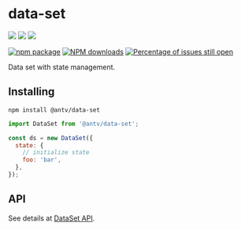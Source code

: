 # data-set

[![](https://img.shields.io/travis/antvis/data-set.svg)](https://travis-ci.org/antvis/data-set)
![](https://img.shields.io/badge/language-typescript-red.svg)
![](https://img.shields.io/badge/license-MIT-000000.svg)

[![npm package](https://img.shields.io/npm/v/@antv/data-set.svg)](https://www.npmjs.com/package/@antv/data-set)
[![NPM downloads](http://img.shields.io/npm/dm/@antv/data-set.svg)](https://npmjs.org/package/@antv/data-set)
[![Percentage of issues still open](http://isitmaintained.com/badge/open/antvis/data-set.svg)](http://isitmaintained.com/project/antvis/data-set 'Percentage of issues still open')

Data set with state management.

## Installing

`npm install @antv/data-set`

```js
import DataSet from '@antv/data-set';

const ds = new DataSet({
  state: {
    // initialize state
    foo: 'bar',
  },
});
```

## API

See details at [DataSet API](https://g2.antv.vision/zh/docs/manual/dataset/overview).
